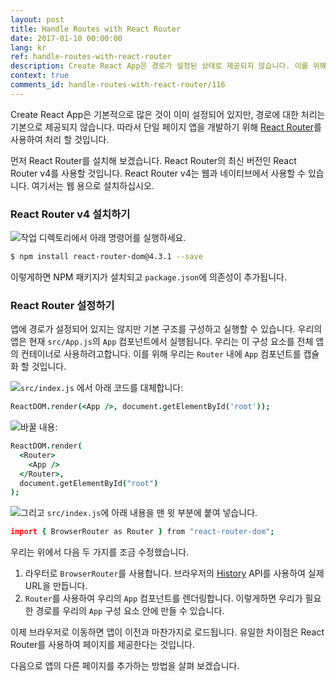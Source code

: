 ```yaml
---
layout: post
title: Handle Routes with React Router
date: 2017-01-10 00:00:00
lang: kr 
ref: handle-routes-with-react-router
description: Create React App은 경로가 설정된 상태로 제공되지 않습니다. 이를 위해 React Router를 사용할 것입니다. React Router의 최신 버전인 React Router v4는 React 구성 요소의 조합 가능한 특성을 포함하며 단일 페이지 응용 프로그램에서 경로 작업을 하기가 쉽습니다.
context: true
comments_id: handle-routes-with-react-router/116
---
```


Create React App은 기본적으로 많은 것이 이미 설정되어 있지만, 경로에 대한 처리는 기본으로 제공되지 않습니다. 따라서 단일 페이지 앱을 개발하기 위해 [React Router](https://reacttraining.com/react-router/)를 사용하여 처리 할 것입니다.


먼저 React Router를 설치해 보겠습니다. React Router의 최신 버전인 React Router v4를 사용할 것입니다. React Router v4는 웹과 네이티브에서 사용할 수 있습니다. 여기서는 웹 용으로 설치하십시오.

### React Router v4 설치하기

<img class="code-marker" src="/assets/s.png" />작업 디렉토리에서 아래 명령어를 실행하세요.

``` bash
$ npm install react-router-dom@4.3.1 --save
```

이렇게하면 NPM 패키지가 설치되고 `package.json`에 의존성이 추가됩니다.

### React Router  설정하기

앱에 경로가 설정되어 있지는 않지만 기본 구조를 구성하고 실행할 수 있습니다. 우리의 앱은 현재 `src/App.js`의 `App` 컴포넌트에서 실행됩니다. 우리는 이 구성 요소를 전체 앱의 컨테이너로 사용하려고합니다. 이를 위해 우리는 `Router` 내에 `App` 컴포넌트를 캡슐화 할 것입니다.

<img class="code-marker" src="/assets/s.png" />`src/index.js` 에서 아래 코드를 대체합니다:

``` coffee
ReactDOM.render(<App />, document.getElementById('root'));
```

<img class="code-marker" src="/assets/s.png" />바꿀 내용:

``` coffee
ReactDOM.render(
  <Router>
    <App />
  </Router>,
  document.getElementById("root")
);
```

<img class="code-marker" src="/assets/s.png" />그리고 `src/index.js`에 아래 내용을 맨 윗 부분에 붙여 넣습니다.

``` coffee
import { BrowserRouter as Router } from "react-router-dom";
```

우리는 위에서 다음 두 가지를 조금 수정했습니다.

1. 라우터로 `BrowserRouter`를 사용합니다. 브라우저의 [History](https://developer.mozilla.org/en-US/docs/Web/API/History) API를 사용하여 실제 URL을 만듭니다.
2. `Router`를 사용하여 우리의 `App` 컴포넌트를 렌더링합니다. 이렇게하면 우리가 필요한 경로를 우리의 `App` 구성 요소 안에 만들 수 있습니다.

이제 브라우저로 이동하면 앱이 이전과 마찬가지로 로드됩니다. 유일한 차이점은 React Router를 사용하여 페이지를 제공한다는 것입니다.

다음으로 앱의 다른 페이지를 추가하는 방법을 살펴 보겠습니다.

